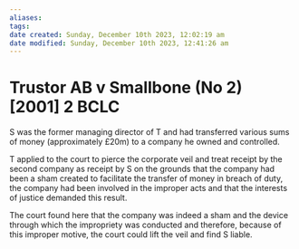 ```yaml
---
aliases: 
tags: 
date created: Sunday, December 10th 2023, 12:02:19 am
date modified: Sunday, December 10th 2023, 12:41:26 am
---
```


# Trustor AB v Smallbone (No 2) [2001] 2 BCLC

S was the former managing director of T and had transferred various sums of money (approximately £20m) to a company he owned and controlled.

T applied to the court to pierce the corporate veil and treat receipt by the second company as receipt by S on the grounds that the company had been a sham created to facilitate the transfer of money in breach of duty, the company had been involved in the improper acts and that the interests of justice demanded this result.

The court found here that the company was indeed a sham and the device through which the impropriety was conducted and therefore, because of this improper motive, the court could lift the veil and find S liable.

